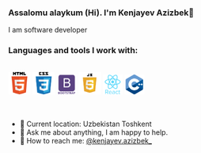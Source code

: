 ### Assalomu alaykum (Hi). I'm Kenjayev Azizbek👋
I am software developer
<br/>

### Languages and tools I work with:
<br>
<code><img src="./img/html.png" width="45" alt="HTML5"></code>
<code><img src="./img/css.png" width="45" alt=""></code>
<code><img src="./img/bootstrap.png" width="40" alt="HTML5"></code>
<code><img src="./img/js.png" width="45" alt="HTML5"></code>
<code><img src="./img/react.png" width="40" alt="HTML5"></code>
<code><img src="https://raw.githubusercontent.com/devicons/devicon/master/icons/cplusplus/cplusplus-original.svg" alt="cplusplus" width="40" height="40"/></code>

<br/>
<br/>
<br/>
<ul>
  <li>📍   Current location: Uzbekistan Toshkent</li>
  <li>📝  Ask me about anything, I am happy to help.</li>
  <li>📨  How to reach me: <a href="https://www.instagram.com/kenjayev.azizbek_/" target="_blank">@kenjayev.azizbek_</a></li>
</ul>

<!--
**kenjayev/kenjayev** is a ✨ _special_ ✨ repository because its `README.md` (this file) appears on your GitHub profile.

Here are some ideas to get you started:

- 🔭 I’m currently working on ...
- 🌱 I’m currently learning ...
- 👯 I’m looking to collaborate on ...
- 🤔 I’m looking for help with ...
- 💬 Ask me about ...
- 📫 How to reach me: ...
- 😄 Pronouns: ...
- ⚡ Fun fact: ...
-->
